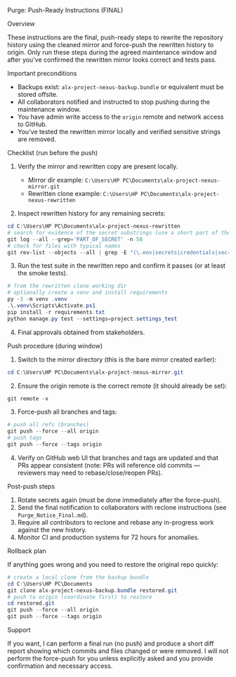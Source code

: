Purge: Push-Ready Instructions (FINAL)

Overview

These instructions are the final, push-ready steps to rewrite the repository history using the cleaned mirror and force-push the rewritten history to origin. Only run these steps during the agreed maintenance window and after you've confirmed the rewritten mirror looks correct and tests pass.

Important preconditions

- Backups exist: `alx-project-nexus-backup.bundle` or equivalent must be stored offsite.
- All collaborators notified and instructed to stop pushing during the maintenance window.
- You have admin write access to the `origin` remote and network access to GitHub.
- You've tested the rewritten mirror locally and verified sensitive strings are removed.

Checklist (run before the push)

1. Verify the mirror and rewritten copy are present locally.
   - Mirror dir example: `C:\Users\HP PC\Documents\alx-project-nexus-mirror.git`
   - Rewritten clone example: `C:\Users\HP PC\Documents\alx-project-nexus-rewritten`

2. Inspect rewritten history for any remaining secrets:

```powershell
cd C:\Users\HP PC\Documents\alx-project-nexus-rewritten
# search for evidence of the secret substrings (use a short part of the secret)
git log --all --grep='PART_OF_SECRET' -n 50
# check for files with typical names
git rev-list --objects --all | grep -E "(\.env|secrets|credentials|secrets\.json)" || Write-Host "No suspicious filenames found"
```

3. Run the test suite in the rewritten repo and confirm it passes (or at least the smoke tests).

```powershell
# from the rewritten clone working dir
# optionally create a venv and install requirements
py -3 -m venv .venv
.\.venv\Scripts\Activate.ps1
pip install -r requirements.txt
python manage.py test --settings=project.settings_test
```

4. Final approvals obtained from stakeholders.

Push procedure (during window)

1) Switch to the mirror directory (this is the bare mirror created earlier):

```powershell
cd C:\Users\HP PC\Documents\alx-project-nexus-mirror.git
```

2) Ensure the origin remote is the correct remote (it should already be set):

```powershell
git remote -v
```

3) Force-push all branches and tags:

```powershell
# push all refs (branches)
git push --force --all origin
# push tags
git push --force --tags origin
```

4) Verify on GitHub web UI that branches and tags are updated and that PRs appear consistent (note: PRs will reference old commits — reviewers may need to rebase/close/reopen PRs).

Post-push steps

1. Rotate secrets again (must be done immediately after the force-push).
2. Send the final notification to collaborators with reclone instructions (see `Purge_Notice_Final.md`).
3. Require all contributors to reclone and rebase any in-progress work against the new history.
4. Monitor CI and production systems for 72 hours for anomalies.

Rollback plan

If anything goes wrong and you need to restore the original repo quickly:

```powershell
# create a local clone from the backup bundle
cd C:\Users\HP PC\Documents
git clone alx-project-nexus-backup.bundle restored.git
# push to origin (coordinate first) to restore
cd restored.git
git push --force --all origin
git push --force --tags origin
```

Support

If you want, I can perform a final run (no push) and produce a short diff report showing which commits and files changed or were removed. I will not perform the force-push for you unless explicitly asked and you provide confirmation and necessary access.
